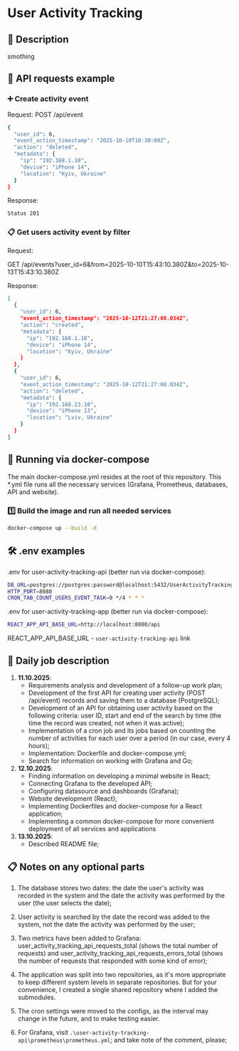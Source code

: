 # User Activity Tracking

## 📌 Description  
smothing
## 📡 API requests example

### ➕ Create activity event
Request:
POST /api/event
```sh
{
  "user_id": 6,
  "event_action_timestamp": "2025-10-10T18:30:00Z",
  "action": "deleted",
  "metadata": {
    "ip": "192.168.1.10",
    "device": "iPhone 14",
    "location": "Kyiv, Ukraine"
  }
}
```
Response:
```sh
Status 201
```

### 📋 Get users activity event by filter
Request:

GET /api/events?user_id=6&from=2025-10-10T15:43:10.380Z&to=2025-10-13T15:43:10.380Z

Response:
```sh
[
  {
    "user_id": 6,
    "event_action_timestamp": "2025-10-12T21:27:08.034Z",
    "action": "created",
    "metadata": {
      "ip": "192.168.1.10",
      "device": "iPhone 14",
      "location": "Kyiv, Ukraine"
    }
  },
  {
    "user_id": 6,
    "event_action_timestamp": "2025-10-12T21:27:08.034Z",
    "action": "deleted",
    "metadata": {
      "ip": "192.168.23.10",
      "device": "iPhone 13",
      "location": "Lviv, Ukraine"
    }
  }
]
```


## 🐳 Running via docker-compose
The main docker-compose.yml resides at the root of this repository. This *.yml file runs all the necessary services (Grafana, Prometheus, databases, API and website).
### 1️⃣ Build the image and run all needed services
```sh
docker-compose up --build -d
```
## 🛠 .env examples
.env for user-activity-tracking-api (better run via docker-compose):
```sh
DB_URL=postgres://postgres:password@localhost:5432/UserActivityTracking?sslmode=disable
HTTP_PORT=8080
CRON_TAB_COUNT_USERS_EVENT_TASK=0 */4 * * *
```
.env for user-activity-tracking-app (better run via docker-compose):
```sh
REACT_APP_API_BASE_URL=http://localhost:8080/api
```
REACT_APP_API_BASE_URL - `user-activity-tracking-api` link

## 📅 Daily job description
1. **11.10.2025**:
   - Requirements analysis and development of a follow-up work plan;
   - Development of the first API for creating user activity (POST /api/event) records and saving them to a database (PostgreSQL);
   - Development of an API for obtaining user activity based on the following criteria: user ID, start and end of the search by time (the time the record was created, not when it was active);
   - Implementation of a cron job and its jobs based on counting the number of activities for each user over a period (in our case, every 4 hours);
   - Implementation: Dockerfile and docker-compose.yml;
   - Search for information on working with Grafana and Go;
2. **12.10.2025**:
   - Finding information on developing a minimal website in React;
   - Connecting Grafana to the developed API;
   - Configuring datasource and dashboards (Grafana);
   - Website development (React);
   - Implementing Dockerfiles and docker-compose for a React application;
   - Implementing a common docker-compose for more convenient deployment of all services and applications
3. **13.10.2025**:
   - Described README file;

## 📋 Notes on any optional parts
1. The database stores two dates: the date the user's activity was recorded in the system and the date the activity was performed by the user (the user selects the date);

2. User activity is searched by the date the record was added to the system, not the date the activity was performed by the user;

3. Two metrics have been added to Grafana: user_activity_tracking_api_requests_total (shows the total number of requests) and user_activity_tracking_api_requests_errors_total (shows the number of requests that responded with some kind of error);
   
4. The application was split into two repositories, as it's more appropriate to keep different system levels in separate repositories. But for your convenience, I created a single shared repository where I added the submodules.

5. The cron settings were moved to the configs, as the interval may change in the future, and to make testing easier.

6. For Grafana, visit `.\user-activity-tracking-api\prometheus\prometheus.yml`; and take note of the comment, please;

